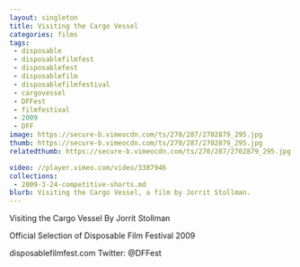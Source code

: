 ```yaml
---
layout: singleton
title: Visiting the Cargo Vessel
categories: films
tags:
 - disposable
 - disposablefilmfest
 - disposablefest
 - disposablefilm
 - disposablefilmfestival
 - cargovessel
 - DFFest
 - filmfestival
 - 2009
 - DFF
image: https://secure-b.vimeocdn.com/ts/270/287/2702879_295.jpg
thumb: https://secure-b.vimeocdn.com/ts/270/287/2702879_295.jpg
relatedthumb: https://secure-b.vimeocdn.com/ts/270/287/2702879_295.jpg

video: //player.vimeo.com/video/3387946
collections:
 - 2009-3-24-competitive-shorts.md
blurb: Visiting the Cargo Vessel, a film by Jorrit Stollman.
---
```


Visiting the Cargo Vessel
By Jorrit Stollman

Official Selection of Disposable Film Festival 2009

disposablefilmfest.com
Twitter: @DFFest
